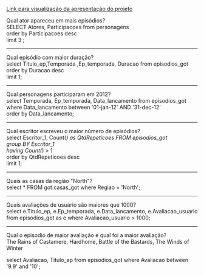 [Link para visualização da apresentação do projeto](https://www.canva.com/design/DAFbxA7mwsw/cFhP-ZCdNYL3HtN2hTXz2A/view?utm_content=DAFbxA7mwsw&utm_campaign=designshare&utm_medium=link2&utm_source=sharebutton)

Qual ator apareceu em mais episódios?  
SELECT Atores, Participacoes from personagens  
order by Participacoes desc  
limit 3 ;    
    
----------------------------------------------------------------------------------------------------------------------------------------------  
Qual episódio com maior duração?  
select Titulo_ep,Temporada ,Ep_temporada, Duracao from episodios_got  
order by Duracao desc  
limit 1;    
  
  
----------------------------------------------------------------------------------------------------------------------------------------------  
Qual personagens participaram em 2012?  
select Temporada, Ep_temporada, Data_lancamento from episodios_got  
where Data_lancamento between '01-jan-12' AND '31-dec-12'  
order by Data_lancamento;   
      
    
----------------------------------------------------------------------------------------------------------------------------------------------  
Qual escritor escreveu o maior número de episódios?  
select Escritor_1, Count(*) as QtdRepeticoes FROM episodios_got  
group BY Escritor_1  
having Count(*) > 1  
order by QtdRepeticoes desc  
limit 1;   

----------------------------------------------------------------------------------------------------------------------------------------------  
Quais as casas da região "North"?  
select * FROM got.casas_got where Regiao = 'North';  
  
----------------------------------------------------------------------------------------------------------------------------------------------  
Quais avaliações de usuário são maiores que 1000?  
select e.Titulo_ep, e.Ep_temporada, e.Data_lancamento, e.Avaliacao_usuario from episodios_got as e where Avaliacao_usuario > 1000;  
  
  
----------------------------------------------------------------------------------------------------------------------------------------------  
Qual o episodio de maior avaliação e qual foi a maior avaliação?  
The Rains of Castamere, Hardhome, Battle of the Bastards, The Winds of Winter   
  
select Avaliacao, Titulo_ep from episodios_got where Avaliacao between '9.9' and '10';  
  
  
  
 
